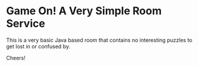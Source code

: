 # Game On! A Very Simple Room Service

This is a very basic Java based room that contains no interesting puzzles to get lost in or confused by.

Cheers!

